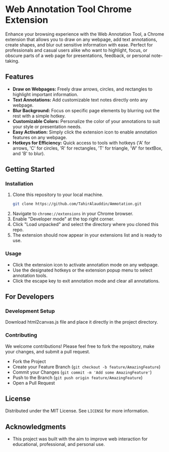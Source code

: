 # Web Annotation Tool Chrome Extension

Enhance your browsing experience with the Web Annotation Tool, a Chrome extension that allows you to draw on any webpage, add text annotations, create shapes, and blur out sensitive information with ease. Perfect for professionals and casual users alike who want to highlight, focus, or obscure parts of a web page for presentations, feedback, or personal note-taking.

## Features

- **Draw on Webpages:** Freely draw arrows, circles, and rectangles to highlight important information.
- **Text Annotations:** Add customizable text notes directly onto any webpage.
- **Blur Background:** Focus on specific page elements by blurring out the rest with a simple hotkey.
- **Customizable Colors:** Personalize the color of your annotations to suit your style or presentation needs.
- **Easy Activation:** Simply click the extension icon to enable annotation features on any webpage.
- **Hotkeys for Efficiency:** Quick access to tools with hotkeys ('A' for arrows, 'C' for circles, 'R' for rectangles, 'T' for triangle, 'W' for textBox, and 'B' to blur).

## Getting Started

### Installation

1. Clone this repository to your local machine.
   ```bash
   git clone https://github.com/TahirAlauddin/Ammotation.git
   ```
2. Navigate to `chrome://extensions` in your Chrome browser.
3. Enable "Developer mode" at the top right corner.
4. Click "Load unpacked" and select the directory where you cloned this repo.
5. The extension should now appear in your extensions list and is ready to use.

### Usage

- Click the extension icon to activate annotation mode on any webpage.
- Use the designated hotkeys or the extension popup menu to select annotation tools.
- Click the escape key to exit annotation mode and clear all annotations.

## For Developers

### Development Setup

Download html2canvas.js file and place it directly in the project directory.

### Contributing

We welcome contributions! Please feel free to fork the repository, make your changes, and submit a pull request.

- Fork the Project
- Create your Feature Branch (`git checkout -b feature/AmazingFeature`)
- Commit your Changes (`git commit -m 'Add some AmazingFeature'`)
- Push to the Branch (`git push origin feature/AmazingFeature`)
- Open a Pull Request

## License

Distributed under the MIT License. See `LICENSE` for more information.

## Acknowledgments

- This project was built with the aim to improve web interaction for educational, professional, and personal use.

